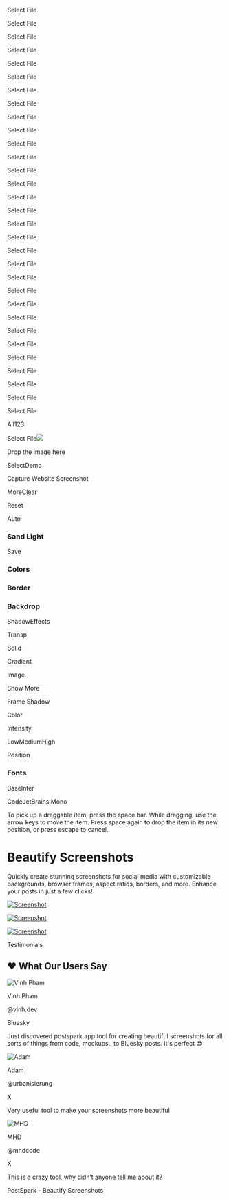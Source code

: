 Select File

Select File

Select File

Select File

Select File

Select File

Select File

Select File

Select File

Select File

Select File

Select File

Select File

Select File

Select File

Select File

Select File

Select File

Select File

Select File

Select File

Select File

Select File

Select File

Select File

Select File

Select File

Select File

Select File

Select File

Select File

All123

Select File![](https://postspark.app/assets/grid-pattern.webp)

Drop the image here

SelectDemo

Capture Website Screenshot

MoreClear

Reset

Auto

### Sand Light

Save

### Colors

### Border

### Backdrop

ShadowEffects

Transp

Solid

Gradient

Image

Show More

Frame Shadow

Color

Intensity

LowMediumHigh

Position

### Fonts

BaseInter

CodeJetBrains Mono

To pick up a draggable item, press the space bar.
While dragging, use the arrow keys to move the item.
Press space again to drop the item in its new position, or press escape to cancel.


# Beautify Screenshots

Quickly create stunning screenshots for social media with customizable backgrounds, browser frames, aspect ratios, borders, and more. Enhance your posts in just a few clicks!

[![Screenshot](https://postspark.app/_next/image?url=%2F_next%2Fstatic%2Fmedia%2F1.29cb49cb.png&w=3840&q=75&dpl=dpl_2gx7D8kD65Tdxk8LpCJxs5FpqxtJ)](https://postspark.app/screenshot)

[![Screenshot](https://postspark.app/_next/image?url=%2F_next%2Fstatic%2Fmedia%2F2.0b9a0ff9.png&w=3840&q=75&dpl=dpl_2gx7D8kD65Tdxk8LpCJxs5FpqxtJ)](https://postspark.app/screenshot)

[![Screenshot](https://postspark.app/_next/image?url=%2F_next%2Fstatic%2Fmedia%2F3.29cdb2c6.png&w=3840&q=75&dpl=dpl_2gx7D8kD65Tdxk8LpCJxs5FpqxtJ)](https://postspark.app/screenshot)

Testimonials

## ❤️ What Our Users Say

![Vinh Pham](https://postspark.app/_next/static/media/vinhdev.16828339.jpeg)

Vinh Pham

@vinh.dev

Bluesky

Just discovered postspark.app tool for creating beautiful screenshots for all sorts of things from code, mockups.. to Bluesky posts. It's perfect 😍

![Adam](https://postspark.app/_next/static/media/urbanisierung.4526030a.png)

Adam

@urbanisierung

X

Very useful tool to make your screenshots more beautiful

![MHD](https://postspark.app/_next/static/media/mhdcode.62849fa1.png)

MHD

@mhdcode

X

This is a crazy tool, why didn’t anyone tell me about it?

PostSpark - Beautify Screenshots